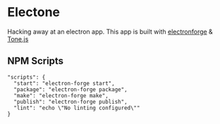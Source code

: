 # Electone

Hacking away at an electron app.
This app is built with [electronforge](https://www.electronforge.io/) & [Tone.js](https://tonejs.github.io/)

## NPM Scripts

```
"scripts": {
  "start": "electron-forge start",
  "package": "electron-forge package",
  "make": "electron-forge make",
  "publish": "electron-forge publish",
  "lint": "echo \"No linting configured\""
}
```